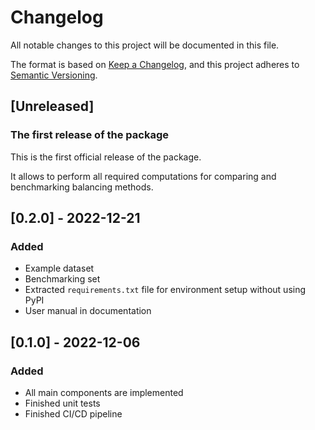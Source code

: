 # Changelog

All notable changes to this project will be documented in this file.

The format is based on [Keep a Changelog](https://keepachangelog.com/en/1.0.0/),
and this project adheres to [Semantic Versioning](https://semver.org/spec/v2.0.0.html).

## [Unreleased]

### The first release of the package

This is the first official release of the package.

It allows to perform all required computations for comparing and benchmarking balancing methods.

## [0.2.0] - 2022-12-21

### Added

- Example dataset
- Benchmarking set
- Extracted `requirements.txt` file for environment setup without using PyPI
- User manual in documentation

## [0.1.0] - 2022-12-06

### Added

- All main components are implemented
- Finished unit tests
- Finished CI/CD pipeline


